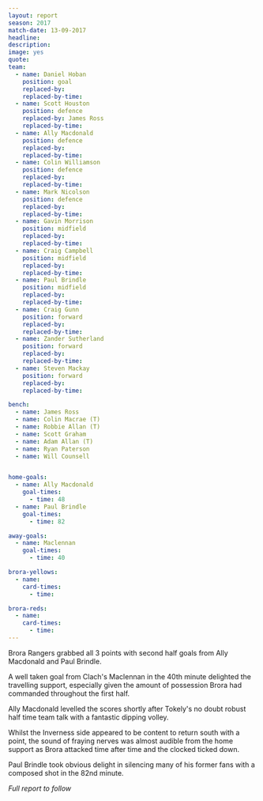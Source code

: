 ```yaml
---
layout: report
season: 2017
match-date: 13-09-2017
headline:
description:
image: yes
quote:
team:
  - name: Daniel Hoban
    position: goal
    replaced-by:
    replaced-by-time:
  - name: Scott Houston
    position: defence
    replaced-by: James Ross
    replaced-by-time:
  - name: Ally Macdonald
    position: defence
    replaced-by:
    replaced-by-time:
  - name: Colin Williamson
    position: defence
    replaced-by:
    replaced-by-time:
  - name: Mark Nicolson
    position: defence
    replaced-by:
    replaced-by-time:
  - name: Gavin Morrison
    position: midfield
    replaced-by:
    replaced-by-time:
  - name: Craig Campbell
    position: midfield
    replaced-by:
    replaced-by-time:
  - name: Paul Brindle
    position: midfield
    replaced-by:
    replaced-by-time:
  - name: Craig Gunn
    position: forward
    replaced-by:
    replaced-by-time:
  - name: Zander Sutherland
    position: forward
    replaced-by:
    replaced-by-time:
  - name: Steven Mackay
    position: forward
    replaced-by:
    replaced-by-time:

bench:
  - name: James Ross
  - name: Colin Macrae (T)
  - name: Robbie Allan (T)
  - name: Scott Graham
  - name: Adam Allan (T)
  - name: Ryan Paterson
  - name: Will Counsell


home-goals:
  - name: Ally Macdonald
    goal-times:
      - time: 48
  - name: Paul Brindle
    goal-times:
      - time: 82

away-goals:
  - name: Maclennan
    goal-times:
      - time: 40

brora-yellows:
  - name:
    card-times:
      - time:

brora-reds:
  - name:
    card-times:
      - time:
---
```

Brora Rangers grabbed all 3 points with second half goals from Ally Macdonald and Paul Brindle.

A well taken goal from Clach's Maclennan in the 40th minute delighted the travelling support, especially given the amount of possession Brora had commanded throughout the first half.

Ally Macdonald levelled the scores shortly after Tokely's no doubt robust half time team talk with a fantastic dipping volley.

Whilst the Inverness side appeared to be content to return south with a point, the sound of fraying nerves was almost audible from the home support as Brora attacked time after time and the clocked ticked down.

Paul Brindle took obvious delight in silencing many of his former fans with a composed shot in the 82nd minute.

*Full report to follow*
